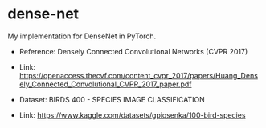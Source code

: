 # dense-net
My implementation for DenseNet in PyTorch.

- Reference: Densely Connected Convolutional Networks (CVPR 2017)
- Link: https://openaccess.thecvf.com/content_cvpr_2017/papers/Huang_Densely_Connected_Convolutional_CVPR_2017_paper.pdf


- Dataset: BIRDS 400 - SPECIES IMAGE CLASSIFICATION
- Link: https://www.kaggle.com/datasets/gpiosenka/100-bird-species
